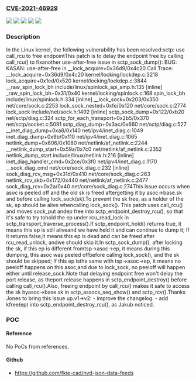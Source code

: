 ### [CVE-2021-46929](https://cve.mitre.org/cgi-bin/cvename.cgi?name=CVE-2021-46929)
![](https://img.shields.io/static/v1?label=Product&message=Linux&color=blue)
![](https://img.shields.io/static/v1?label=Version&message=&color=brightgreen)
![](https://img.shields.io/static/v1?label=Version&message=4.14%20&color=brightgreen)
![](https://img.shields.io/static/v1?label=Version&message=d25adbeb0cdb860fb39e09cdd025e9cfc954c5ab%20&color=brightgreen)
![](https://img.shields.io/static/v1?label=Vulnerability&message=n%2Fa&color=blue)

### Description

In the Linux kernel, the following vulnerability has been resolved:sctp: use call_rcu to free endpointThis patch is to delay the endpoint free by calling call_rcu() to fixanother use-after-free issue in sctp_sock_dump():  BUG: KASAN: use-after-free in __lock_acquire+0x36d9/0x4c20  Call Trace:    __lock_acquire+0x36d9/0x4c20 kernel/locking/lockdep.c:3218    lock_acquire+0x1ed/0x520 kernel/locking/lockdep.c:3844    __raw_spin_lock_bh include/linux/spinlock_api_smp.h:135 [inline]    _raw_spin_lock_bh+0x31/0x40 kernel/locking/spinlock.c:168    spin_lock_bh include/linux/spinlock.h:334 [inline]    __lock_sock+0x203/0x350 net/core/sock.c:2253    lock_sock_nested+0xfe/0x120 net/core/sock.c:2774    lock_sock include/net/sock.h:1492 [inline]    sctp_sock_dump+0x122/0xb20 net/sctp/diag.c:324    sctp_for_each_transport+0x2b5/0x370 net/sctp/socket.c:5091    sctp_diag_dump+0x3ac/0x660 net/sctp/diag.c:527    __inet_diag_dump+0xa8/0x140 net/ipv4/inet_diag.c:1049    inet_diag_dump+0x9b/0x110 net/ipv4/inet_diag.c:1065    netlink_dump+0x606/0x1080 net/netlink/af_netlink.c:2244    __netlink_dump_start+0x59a/0x7c0 net/netlink/af_netlink.c:2352    netlink_dump_start include/linux/netlink.h:216 [inline]    inet_diag_handler_cmd+0x2ce/0x3f0 net/ipv4/inet_diag.c:1170    __sock_diag_cmd net/core/sock_diag.c:232 [inline]    sock_diag_rcv_msg+0x31d/0x410 net/core/sock_diag.c:263    netlink_rcv_skb+0x172/0x440 net/netlink/af_netlink.c:2477    sock_diag_rcv+0x2a/0x40 net/core/sock_diag.c:274This issue occurs when asoc is peeled off and the old sk is freed aftergetting it by asoc->base.sk and before calling lock_sock(sk).To prevent the sk free, as a holder of the sk, ep should be alive whencalling lock_sock(). This patch uses call_rcu() and moves sock_put andep free into sctp_endpoint_destroy_rcu(), so that it's safe to try tohold the ep under rcu_read_lock in sctp_transport_traverse_process().If sctp_endpoint_hold() returns true, it means this ep is still aliveand we have held it and can continue to dump it; If it returns false,it means this ep is dead and can be freed after rcu_read_unlock, andwe should skip it.In sctp_sock_dump(), after locking the sk, if this ep is different fromtsp->asoc->ep, it means during this dumping, this asoc was peeled offbefore calling lock_sock(), and the sk should be skipped; If this ep isthe same with tsp->asoc->ep, it means no peeloff happens on this asoc,and due to lock_sock, no peeloff will happen either until release_sock.Note that delaying endpoint free won't delay the port release, as theport release happens in sctp_endpoint_destroy() before calling call_rcu().Also, freeing endpoint by call_rcu() makes it safe to access the sk byasoc->base.sk in sctp_assocs_seq_show() and sctp_rcv().Thanks Jones to bring this issue up.v1->v2:  - improve the changelog.  - add kfree(ep) into sctp_endpoint_destroy_rcu(), as Jakub noticed.

### POC

#### Reference
No PoCs from references.

#### Github
- https://github.com/fkie-cad/nvd-json-data-feeds

